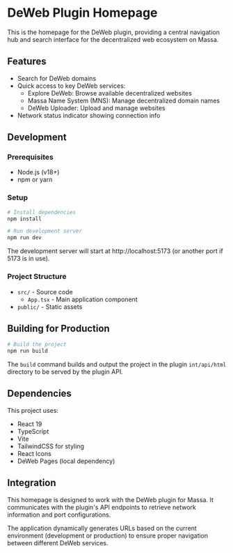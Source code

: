 # DeWeb Plugin Homepage

This is the homepage for the DeWeb plugin, providing a central navigation hub and search interface for the decentralized web ecosystem on Massa.

## Features

- Search for DeWeb domains
- Quick access to key DeWeb services:
  - Explore DeWeb: Browse available decentralized websites
  - Massa Name System (MNS): Manage decentralized domain names
  - DeWeb Uploader: Upload and manage websites
- Network status indicator showing connection info

## Development

### Prerequisites

- Node.js (v18+)
- npm or yarn

### Setup

```bash
# Install dependencies
npm install

# Run development server
npm run dev
```

The development server will start at http://localhost:5173 (or another port if 5173 is in use).

### Project Structure

- `src/` - Source code
  - `App.tsx` - Main application component
- `public/` - Static assets

## Building for Production

```bash
# Build the project
npm run build
```

The `build` command builds and output the project in the plugin `int/api/html` directory to be served by the plugin API.

## Dependencies

This project uses:
- React 19
- TypeScript
- Vite
- TailwindCSS for styling
- React Icons
- DeWeb Pages (local dependency)

## Integration

This homepage is designed to work with the DeWeb plugin for Massa. It communicates with the plugin's API endpoints to retrieve network information and port configurations.

The application dynamically generates URLs based on the current environment (development or production) to ensure proper navigation between different DeWeb services.
